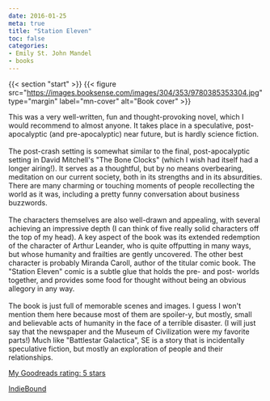 ```yaml
---
date: 2016-01-25
meta: true
title: "Station Eleven"
toc: false
categories:
- Emily St. John Mandel
- books
---
```


{{< section "start" >}}
{{< figure src="https://images.booksense.com/images/304/353/9780385353304.jpg" type="margin" label="mn-cover" alt="Book cover" >}}

This was a very well-written, fun and thought-provoking novel, which I would recommend to almost anyone. It takes place in a speculative, post-apocalyptic (and pre-apocalyptic) near future, but is hardly science fiction. <br /><br />The post-crash setting is somewhat similar to the final, post-apocalyptic setting in David Mitchell's "The Bone Clocks" (which I wish had itself had a longer airing!). It serves as a thoughtful, but by no means overbearing, meditation on our current society, both in its strengths and in its absurdities. There are many charming or touching moments of people recollecting the world as it was, including a pretty funny conversation about business buzzwords.<br /><br />The characters themselves are also well-drawn and appealing, with several achieving an impressive depth (I can think of five really solid characters off the top of my head). A key aspect of the book was its extended redemption of the character of Arthur Leander, who is quite offputting in many ways, but whose humanity and frailties are gently uncovered. The other best character is probably Miranda Caroll, author of the titular comic book. The "Station Eleven" comic is a subtle glue that holds the pre- and post- worlds together, and provides some food for thought without being an obvious allegory in any way.<br /><br />The book is just full of memorable scenes and images. I guess I won't mention them here because most of them are spoiler-y, but mostly, small and believable acts of humanity in the face of a terrible disaster. (I will just say that the newspaper and the Museum of Civilization were my favorite parts!) Much like "Battlestar Galactica", SE is a story that is incidentally speculative fiction, but mostly an exploration of people and their relationships.

[My Goodreads rating: 5 stars](https://www.goodreads.com/review/show/1516693878)  

[IndieBound](https://www.indiebound.org/book/9780385353304)
